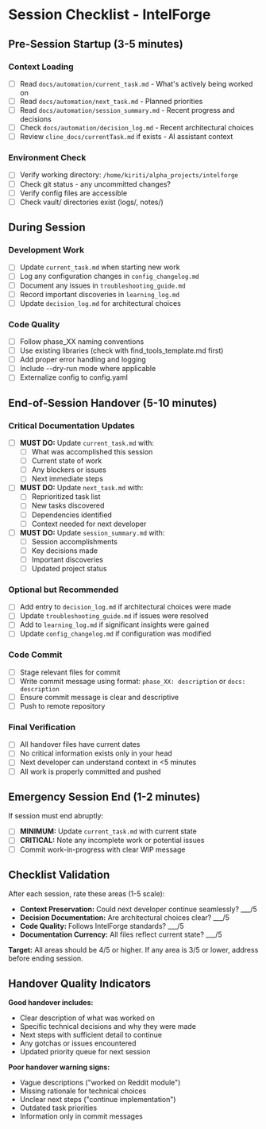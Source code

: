 # Session Checklist - IntelForge

## Pre-Session Startup (3-5 minutes)

### Context Loading
- [ ] Read `docs/automation/current_task.md` - What's actively being worked on
- [ ] Read `docs/automation/next_task.md` - Planned priorities  
- [ ] Read `docs/automation/session_summary.md` - Recent progress and decisions
- [ ] Check `docs/automation/decision_log.md` - Recent architectural choices
- [ ] Review `cline_docs/currentTask.md` if exists - AI assistant context

### Environment Check
- [ ] Verify working directory: `/home/kiriti/alpha_projects/intelforge`
- [ ] Check git status - any uncommitted changes?
- [ ] Verify config files are accessible
- [ ] Check vault/ directories exist (logs/, notes/)

## During Session

### Development Work
- [ ] Update `current_task.md` when starting new work
- [ ] Log any configuration changes in `config_changelog.md`
- [ ] Document any issues in `troubleshooting_guide.md`
- [ ] Record important discoveries in `learning_log.md`
- [ ] Update `decision_log.md` for architectural choices

### Code Quality
- [ ] Follow phase_XX naming conventions
- [ ] Use existing libraries (check with find_tools_template.md first)
- [ ] Add proper error handling and logging
- [ ] Include --dry-run mode where applicable
- [ ] Externalize config to config.yaml

## End-of-Session Handover (5-10 minutes)

### Critical Documentation Updates
- [ ] **MUST DO:** Update `current_task.md` with:
  - [ ] What was accomplished this session
  - [ ] Current state of work
  - [ ] Any blockers or issues
  - [ ] Next immediate steps

- [ ] **MUST DO:** Update `next_task.md` with:
  - [ ] Reprioritized task list
  - [ ] New tasks discovered
  - [ ] Dependencies identified
  - [ ] Context needed for next developer

- [ ] **MUST DO:** Update `session_summary.md` with:
  - [ ] Session accomplishments
  - [ ] Key decisions made
  - [ ] Important discoveries
  - [ ] Updated project status

### Optional but Recommended
- [ ] Add entry to `decision_log.md` if architectural choices were made
- [ ] Update `troubleshooting_guide.md` if issues were resolved
- [ ] Add to `learning_log.md` if significant insights were gained
- [ ] Update `config_changelog.md` if configuration was modified

### Code Commit
- [ ] Stage relevant files for commit
- [ ] Write commit message using format: `phase_XX: description` or `docs: description`
- [ ] Ensure commit message is clear and descriptive
- [ ] Push to remote repository

### Final Verification
- [ ] All handover files have current dates
- [ ] No critical information exists only in your head
- [ ] Next developer can understand context in <5 minutes
- [ ] All work is properly committed and pushed

## Emergency Session End (1-2 minutes)

If session must end abruptly:

- [ ] **MINIMUM:** Update `current_task.md` with current state
- [ ] **CRITICAL:** Note any incomplete work or potential issues
- [ ] Commit work-in-progress with clear WIP message

## Checklist Validation

After each session, rate these areas (1-5 scale):

- **Context Preservation:** Could next developer continue seamlessly? ___/5
- **Decision Documentation:** Are architectural choices clear? ___/5  
- **Code Quality:** Follows IntelForge standards? ___/5
- **Documentation Currency:** All files reflect current state? ___/5

**Target:** All areas should be 4/5 or higher. If any area is 3/5 or lower, address before ending session.

## Handover Quality Indicators

**Good handover includes:**
- Clear description of what was worked on
- Specific technical decisions and why they were made
- Next steps with sufficient detail to continue
- Any gotchas or issues encountered
- Updated priority queue for next session

**Poor handover warning signs:**
- Vague descriptions ("worked on Reddit module")
- Missing rationale for technical choices
- Unclear next steps ("continue implementation")
- Outdated task priorities
- Information only in commit messages